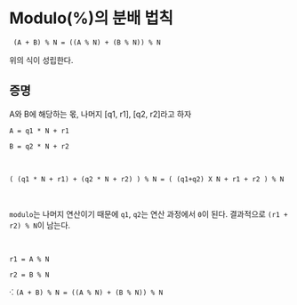 # Modulo(%)의 분배 법칙

```
 (A + B) % N = ((A % N) + (B % N)) % N
```

위의 식이 성립한다. 

## 증명
A와 B에 해당하는 몫, 나머지 [q1, r1], [q2, r2]라고 하자

`A = q1 * N + r1`

`B = q2 * N + r2`

<br/>

`( (q1 * N + r1) + (q2 * N + r2) ) % N = ( (q1+q2) X N + r1 + r2 ) % N  `

<br/>

`modulo`는 나머지 연산이기 때문에 `q1`, `q2`는 연산 과정에서 `0`이 된다.
결과적으로 `(r1 + r2) % N`이 남는다.

<br/>


`r1 = A % N` 

`r2 = B % N`

⁖ `(A + B) % N = ((A % N) + (B % N)) % N`